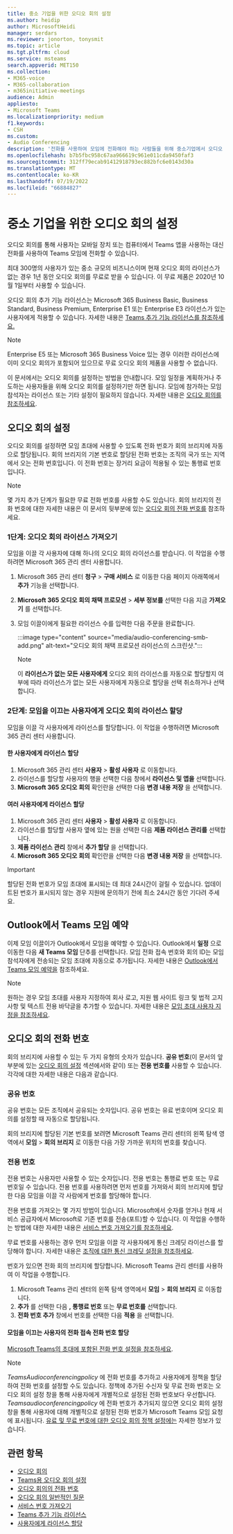 ```yaml
---
title: 중소 기업을 위한 오디오 회의 설정
ms.author: heidip
author: MicrosoftHeidi
manager: serdars
ms.reviewer: jonorton, tonysmit
ms.topic: article
ms.tgt.pltfrm: cloud
ms.service: msteams
search.appverid: MET150
ms.collection:
- M365-voice
- M365-collaboration
- m365initiative-meetings
audience: Admin
appliesto:
- Microsoft Teams
ms.localizationpriority: medium
f1.keywords:
- CSH
ms.custom:
- Audio Conferencing
description: '전화를 사용하여 모임에 전화해야 하는 사람들을 위해 중소기업에서 오디오 회의를 설정하는 방법을 알아봅니다. '
ms.openlocfilehash: b7b5fbc958c67aa966619c961e011cda9450faf3
ms.sourcegitcommit: 312ff79ecab91412918793ec882bfc6e0143d30a
ms.translationtype: MT
ms.contentlocale: ko-KR
ms.lasthandoff: 07/19/2022
ms.locfileid: "66884827"
---
```

# <a name="set-up-audio-conferencing-for-small-and-medium-businesses"></a>중소 기업을 위한 오디오 회의 설정

오디오 회의를 통해 사용자는 모바일 장치 또는 컴퓨터에서 Teams 앱을 사용하는 대신 전화를 사용하여 Teams 모임에 전화할 수 있습니다.  

최대 300명의 사용자가 있는 중소 규모의 비즈니스이며 현재 오디오 회의 라이선스가 없는 경우 1년 동안 오디오 회의를 무료로 받을 수 있습니다. 이 무료 제품은 2020년 10월 1일부터 사용할 수 있습니다.

오디오 회의 추가 기능 라이선스는 Microsoft 365 Business Basic, Business Standard, Business Premium, Enterprise E1 또는 Enterprise E3 라이선스가 있는 사용자에게 적용할 수 있습니다. 자세한 내용은 [Teams 추가 기능 라이선스를 참조하세요.](teams-add-on-licensing/microsoft-teams-add-on-licensing.md)

> [!NOTE]
> Enterprise E5 또는 Microsoft 365 Business Voice 있는 경우 이러한 라이선스에 이미 오디오 회의가 포함되어 있으므로 무료 오디오 회의 제품을 사용할 수 없습니다.

이 문서에서는 오디오 회의를 설정하는 방법을 안내합니다. 모임 일정을 계획하거나 주도하는 사용자들을 위해 오디오 회의를 설정하기만 하면 됩니다. 모임에 참가하는 모임 참석자는 라이선스 또는 기타 설정이 필요하지 않습니다. 자세한 내용은 [오디오 회의를 참조하세요](audio-conferencing-in-office-365.md).

## <a name="set-up-audio-conferencing"></a>오디오 회의 설정

오디오 회의를 설정하면 모임 초대에 사용할 수 있도록 전화 번호가 회의 브리지에 자동으로 할당됩니다. 회의 브리지의 기본 번호로 할당된 전화 번호는 조직의 국가 또는 지역에서 오는 전화 번호입니다. 이 전화 번호는 장거리 요금이 적용될 수 있는 통행료 번호입니다.

> [!NOTE]
> 몇 가지 추가 단계가 필요한 무료 전화 번호를 사용할 수도 있습니다. 회의 브리지의 전화 번호에 대한 자세한 내용은 이 문서의 뒷부분에 있는 [오디오 회의 전화 번호를](#audio-conferencing-phone-numbers) 참조하세요.

### <a name="step-1-get-audio-conferencing-licenses"></a>1단계: 오디오 회의 라이선스 가져오기

모임을 이끌 각 사용자에 대해 하나의 오디오 회의 라이선스를 받습니다. 이 작업을 수행하려면 Microsoft 365 관리 센터 사용합니다.

1. Microsoft 365 관리 센터 **청구** > **구매 서비스** 로 이동한 다음 페이지 아래쪽에서 **추가** 기능을 선택합니다.
2. **Microsoft 365 오디오 회의 채택 프로모션** > **세부 정보를** 선택한 다음 지금 **가져오기** 를 선택합니다.
3. 모임 이끌이에게 필요한 라이선스 수를 입력한 다음 주문을 완료합니다.

    :::image type="content" source="media/audio-conferencing-smb-add.png" alt-text="오디오 회의 채택 프로모션 라이선스의 스크린샷.":::

    > [!NOTE]
    > 이 **라이선스가 없는 모든 사용자에게** 오디오 회의 라이선스를 자동으로 할당할지 여부에 따라 라이선스가 없는 모든 사용자에게 자동으로 할당을 선택 취소하거나 선택합니다.

### <a name="step-2-assign-an-audio-conferencing-license-to-users-who-lead-meetings"></a>2단계: 모임을 이끄는 사용자에게 오디오 회의 라이선스 할당

모임을 이끌 각 사용자에게 라이선스를 할당합니다. 이 작업을 수행하려면 Microsoft 365 관리 센터 사용합니다.

#### <a name="assign-a-license-to-one-user"></a>한 사용자에게 라이선스 할당

1. Microsoft 365 관리 센터 **사용자** > **활성 사용자** 로 이동합니다.  
2. 라이선스를 할당할 사용자의 행을 선택한 다음 창에서 **라이선스 및 앱을** 선택합니다.
3. **Microsoft 365 오디오 회의** 확인란을 선택한 다음 **변경 내용 저장** 을 선택합니다.

#### <a name="assign-a-license-to-multiple-users"></a>여러 사용자에게 라이선스 할당

1. Microsoft 365 관리 센터 **사용자** > **활성 사용자** 로 이동합니다.  
2. 라이선스를 할당할 사용자 옆에 있는 원을 선택한 다음 **제품 라이선스 관리를** 선택합니다.
3. **제품 라이선스 관리** 창에서 **추가 할당** 을 선택합니다.
4. **Microsoft 365 오디오 회의** 확인란을 선택한 다음 **변경 내용 저장** 을 선택합니다.  

> [!IMPORTANT]
> 할당된 전화 번호가 모임 초대에 표시되는 데 최대 24시간이 걸릴 수 있습니다. 업데이트된 번호가 표시되지 않는 경우 지원에 문의하기 전에 최소 24시간 동안 기다려 주세요.

## <a name="schedule-teams-meetings-in-outlook"></a>Outlook에서 Teams 모임 예약

이제 모임 이끌이가 Outlook에서 모임을 예약할 수 있습니다. Outlook에서 **일정** 으로 이동한 다음 **새 Teams 모임** 단추를 선택합니다. 모임 전화 접속 번호와 회의 ID는 모임 참석자에게 전송되는 모임 초대에 자동으로 추가됩니다. 자세한 내용은 [Outlook에서 Teams 모임 예약을](https://support.microsoft.com/office/schedule-a-teams-meeting-from-outlook-883cc15c-580f-441a-92ea-0992c00a9b0f) 참조하세요.

> [!NOTE]
> 원하는 경우 모임 초대를 사용자 지정하여 회사 로고, 지원 웹 사이트 링크 및 법적 고지 사항 및 텍스트 전용 바닥글을 추가할 수 있습니다. 자세한 내용은 [모임 초대 사용자 지정을 참조하세요](meeting-settings-in-teams.md#customize-meeting-invitations).

## <a name="audio-conferencing-phone-numbers"></a>오디오 회의 전화 번호

회의 브리지에 사용할 수 있는 두 가지 유형의 숫자가 있습니다. **공유 번호**(이 문서의 앞부분에 있는 [오디오 회의 설정](#set-up-audio-conferencing) 섹션에서와 같이) 또는 **전용 번호를** 사용할 수 있습니다. 각각에 대한 자세한 내용은 다음과 같습니다.

### <a name="shared-numbers"></a>공유 번호

공유 번호는 모든 조직에서 공유되는 숫자입니다. 공유 번호는 유료 번호이며 오디오 회의를 설정할 때 자동으로 할당됩니다.

회의 브리지에 할당된 기본 번호를 보려면 Microsoft Teams 관리 센터의 왼쪽 탐색 영역에서 **모임** > **회의 브리지** 로 이동한 다음 가장 가까운 위치의 번호를 찾습니다.

### <a name="dedicated-numbers"></a>전용 번호

전용 번호는 사용자만 사용할 수 있는 숫자입니다. 전용 번호는 통행료 번호 또는 무료 번호일 수 있습니다. 전용 번호를 사용하려면 먼저 번호를 가져와서 회의 브리지에 할당한 다음 모임을 이끌 각 사람에게 번호를 할당해야 합니다.

전용 번호를 가져오는 몇 가지 방법이 있습니다. Microsoft에서 숫자를 얻거나 현재 서비스 공급자에서 Microsoft로 기존 번호를 전송(포트)할 수 있습니다. 이 작업을 수행하는 방법에 대한 자세한 내용은 [서비스 번호 가져오기를 참조하세요](getting-service-phone-numbers.md).

무료 번호를 사용하는 경우 먼저 모임을 이끌 각 사용자에게 통신 크레딧 라이선스를 할당해야 합니다. 자세한 내용은 [조직에 대한 통신 크레딧 설정을 참조하세요](set-up-communications-credits-for-your-organization.md).

번호가 있으면 전화 회의 브리지에 할당합니다. Microsoft Teams 관리 센터를 사용하여 이 작업을 수행합니다.

1. Microsoft Teams 관리 센터의 왼쪽 탐색 영역에서 **모임** > **회의 브리지** 로 이동합니다.
2. **추가** 를 선택한 다음 **, 통행료 번호** 또는 **무료 번호를** 선택합니다.
3. **전화 번호 추가** 창에서 번호를 선택한 다음 **적용** 을 선택합니다.

#### <a name="assign-dial-in-phone-numbers-for-users-who-lead-meetings"></a>모임을 이끄는 사용자의 전화 접속 전화 번호 할당

[Microsoft Teams의 초대에 포함된 전화 번호 설정을 참조하세요](set-the-phone-numbers-included-on-invites-in-teams.md).

> [!NOTE]
> *TeamsAudioconferencingpolicy* 에 전화 번호를 추가하고 사용자에게 정책을 할당하여 전화 번호를 설정할 수도 있습니다. 정책에 추가된 수신자 및 무료 전화 번호는 오디오 회의 설정 창을 통해 사용자에게 개별적으로 설정된 전화 번호보다 우선합니다. *Teamsaudioconferencingpolicy* 에 전화 번호가 추가되지 않으면 오디오 회의 설정 창을 통해 사용자에 대해 개별적으로 설정된 전화 번호가 Microsoft Teams 모임 요청에 표시됩니다. [유료 및 무료 번호에 대한 오디오 회의 정책 설정에는](audio-conferencing-toll-free-numbers-policy.md) 자세한 정보가 있습니다.

## <a name="related-topics"></a>관련 항목

- [오디오 회의](audio-conferencing-in-office-365.md)
- [Teams용 오디오 회의 설정](set-up-audio-conferencing-in-teams.md)
- [오디오 회의의 전화 번호](phone-numbers-for-audio-conferencing-in-teams.md)
- [오디오 회의 일반적인 질문](audio-conferencing-common-questions.md)
- [서비스 번호 가져오기](getting-service-phone-numbers.md)
- [Teams 추가 기능 라이선스](teams-add-on-licensing/microsoft-teams-add-on-licensing.md)
- [사용자에게 라이선스 할당](/microsoft-365/admin/manage/assign-licenses-to-users)
